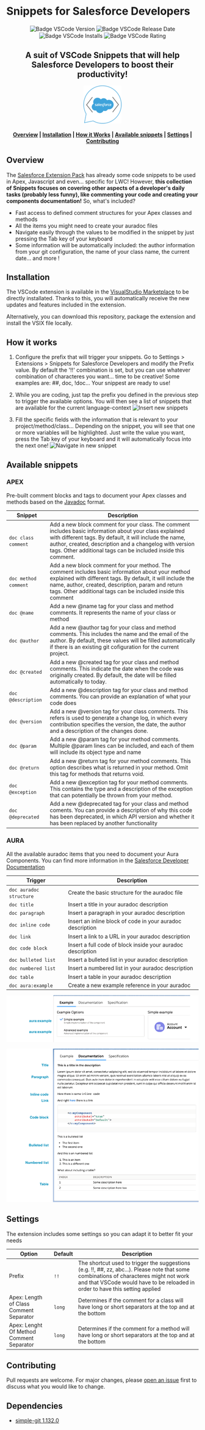 <h1 align="left">Snippets for Salesforce Developers</h1>

<div align="center">
   <img align="center" alt="Badge VSCode Version" src="https://img.shields.io/visual-studio-marketplace/v/victorgz.snippets-for-salesforce-devs?style=flat-square">
   <img align="center" alt="Badge VSCode Release Date" src="https://img.shields.io/github/release-date/victorgz/vscode-snippets-for-salesforce?style=flat-square">
   <img align="center" alt="Badge VSCode Installs" src="https://img.shields.io/visual-studio-marketplace/i/victorgz.snippets-for-salesforce-devs?style=flat-square">
   <img align="center" alt="Badge VSCode Rating" src="https://img.shields.io/visual-studio-marketplace/r/victorgz.snippets-for-salesforce-devs?style=flat-square">

   <h2>A suit of VSCode Snippets that will help Salesforce Developers to boost their productivity!</h2>
   <img align="center" alt="Extension icon" src="./img/icon100.png" />

   <h4>
      <a href="#overview">Overview</a> |
      <a href="#installation">Installation</a> |
      <a href="#how-it-works">How it Works</a> |
      <a href="#available-snippets">Available snippets</a> |
      <a href="#settings">Settings</a> |
      <a href="#contributing">Contributing</a>
   </h4>
</div>


## Overview

The [Salesforce Extension Pack](https://marketplace.visualstudio.com/items?itemName=salesforce.salesforcedx-vscode) has already some code snippets to be used in Apex, Javascript and even... specific for LWC! However, **this collection of Snippets focuses on covering other aspects of a developer's daily tasks (probably less funny), like commenting your code and creating your components documentation!** So, what's included?

- Fast access to defined comment structures for your Apex classes and methods
- All the items you might need to create your auradoc files
- Navigate easily through the values to be modified in the snippet by just pressing the Tab key of your keyboard
- Some information will be automatically included: the author information from your git configuration, the name of your class name, the current date... and more !

## Installation

The VSCode extension is available in the [VisualStudio Marketplace](https://marketplace.visualstudio.com/items?itemName=victorgz.snippets-for-salesforce-devs) to be directly installated. Thanks to this, you will automatically receive the new updates and features included in the extension.

Alternatively, you can download this repository, package the extension and install the VSIX file locally.

## How it works

1. Configure the prefix that will trigger your snippets. Go to Settings > Extensions > Snippets for Salesforce Developers and modify the Prefix value. By default the '!!' combination is set, but you can use whatever combination of characteres you want... time to be creative! Some examples are: ##, doc, !doc... Your snippest are ready to use!

2. While you are coding, just tap the prefix you defined in the previous step to trigger the available options. You will then see a list of snippets that are available for the current language-context
   ![Insert new snippets](./img/howto_insert.gif)

2. Fill the specific fields with the information that is relevant to your project/method/class... Depending on the snippet, you will see that one or more variables will be highlighted. Just write the value you want, press the Tab key of your keyboard and it will automatically focus into the next one!
   ![Navigate in new snippet](./img/howto_navigation.gif)

## Available snippets

### APEX

Pre-built comment blocks and tags to document your Apex classes and methods based on the [Javadoc](https://www.oracle.com/technetwork/java/javase/documentation/index-137868.html) format.

| Snippet                                | Description                                                                         |
| -------------------------------------- | ----------------------------------------------------------------------------------- |
| `doc class comment`                    | Add a new block comment for your class. The comment includes basic information about your class explained with different tags. By default, it will include the name, author, created, description and a changelog with version tags. Other additional tags can be included inside this comment.
| `doc method comment`                   | Add a new block comment for your method. The comment includes basic information about your method explained with different tags. By default, it will include the name, author, created, description, param and return tags. Other additional tags can be included inside this comment |
| `doc @name`                            | Add a new @name tag for your class and method comments. It represents the name of your class or method |
| `doc @author`                          | Add a new @author tag for your class and method comments. This includes the name and the email of the author. By default, these values will be filled automatically if there is an existing git cofiguration for the current project. |
| `doc @created`                         | Add a new @created tag for your class and method comments. This indicate the date when the code was originally created. By default, the date will be filled automatically to today. |
| `doc @description`                     | Add a new @description tag for your class and method comments. You can provide an explanation of what your code does |
| `doc @version`                         | Add a new @version tag for your class comments. This refers is used to generate a change log, in which every contribution specifies the version, the date, the author and a description of the changes done. |
| `doc @param`                           | Add a new @param tag for your method comments. Multiple @param lines can be included, and each of them will include its object type and name |
| `doc @return`                          | Add a new @return tag for your method comments. This option describes what is returned in your method. Omit this tag for methods that returns void. |
| `doc @exception`                       | Add a new @exception tag for your method comments. This contains the type and a description of the exception that can potentially be thrown from your method. |
| `doc @deprecated`                      | Add a new @deprecated tag for your class and method coments. You can provide a description of why this code has been deprecated, in which API version and whether it has been replaced by another functionality |

### AURA

All the available auradoc items that you need to document your Aura Components. You can find more information in the [Salesforce Developer Documentation](https://developer.salesforce.com/docs/atlas.en-us.lightning.meta/lightning/docs_intro.htm)

| Trigger                  | Description                                                 |
| ------------------------ | ----------------------------------------------------------- |
| `doc auradoc structure`  | Create the basic structure for the auradoc file             |
| `doc title`              | Insert a title in your auradoc description                  |
| `doc paragraph`          | Insert a paragraph in your auradoc description              |
| `doc inline code`        | Insert an inline block of code in your auradoc description  |
| `doc link`               | Insert a link to a URL in your auradoc description          |
| `doc code block`         | Insert a full code of block inside your auradoc description |
| `doc bulleted list`      | Insert a bulleted list in your auradoc description          |
| `doc numbered list`      | Insert a numbered list in your auradoc description          |
| `doc table`              | Insert a table in your auradoc description                  |
| `doc aura:example`       | Create a new example reference in your auradoc              |

![auradoc Snippets - Examples](./img/aura_examples.png)

![auradoc Snippets - Documentation](./img/aura_documentation.png)

## Settings

The extension includes some settings so you can adapt it to better fit your needs

| Option                                     | Default | Description                                       |
| ------------------------------------------ | ------- | ------------------------------------------------- |
| Prefix                                     | `!!`    | The shortcut used to trigger the suggestions (e.g. !!, ##, zz, abc...). Please note that some combinations of characteres might not work and that VSCode would have to be reloaded in order to have this setting applied             |
| Apex: Length of Class Comment Separator    | `long`  | Determines if the comment for a class will have long or short separators at the top and at the bottom |
| Apex: Lenght Of Method Comment Separator   | `long`  | Determines if the comment for a method will have long or short separators at the top and at the bottom |

## Contributing

Pull requests are welcome. For major changes, please [open an issue](https://github.com/victorgz/vscode-snippets-for-salesforce/issues) first to discuss what you would like to change.

## Dependencies

- [simple-git 1.132.0](https://github.com/steveukx/git-js)